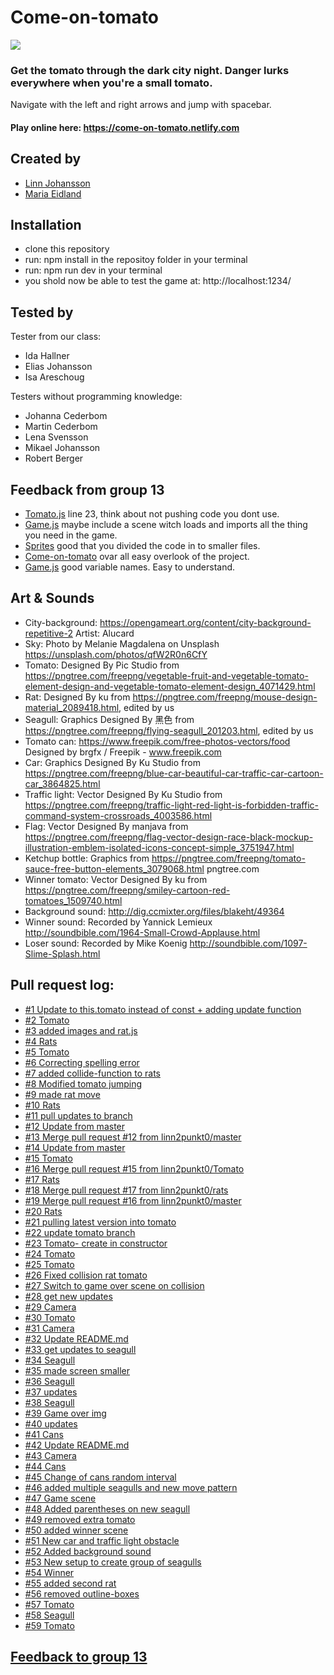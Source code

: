 # Come-on-tomato

<img src="https://media.giphy.com/media/101t9QwTM6y5oc/giphy.gif"/>

### Get the tomato through the dark city night. Danger lurks everywhere when you're a small tomato.

Navigate with the left and right arrows and jump with spacebar.

#### Play online here: https://come-on-tomato.netlify.com

## Created by

- [Linn Johansson](https://github.com/linn2punkt0?tab=repositories)
- [Maria Eidland](https://github.com/mariaeid)

## Installation

- clone this repository
- run: npm install in the repositoy folder in your terminal
- run: npm run dev in your terminal
- you shold now be able to test the game at: http://localhost:1234/

## Tested by

Tester from our class:

- Ida Hallner
- Elias Johansson
- Isa Areschoug

Testers without programming knowledge:

- Johanna Cederbom
- Martin Cederbom
- Lena Svensson
- Mikael Johansson
- Robert Berger

## Feedback from group 13

- [Tomato.js](https://github.com/linn2punkt0/Come-on-tomato/blob/master/sprites/Tomato.js) line 23, think about not pushing code you dont use.
- [Game.js](https://github.com/linn2punkt0/Come-on-tomato/blob/master/scenes/Game.js) maybe include a scene witch loads and imports all the thing you need in the game.
- [Sprites](https://github.com/linn2punkt0/Come-on-tomato/tree/master/sprites) good that you divided the code in to smaller files.
- [Come-on-tomato](https://github.com/linn2punkt0/Come-on-tomato) ovar all easy overlook of the project.
- [Game.js](https://github.com/linn2punkt0/Come-on-tomato/blob/master/scenes/Game.js) good variable names. Easy to understand.

## Art & Sounds

- City-background: https://opengameart.org/content/city-background-repetitive-2 Artist: Alucard
- Sky: Photo by Melanie Magdalena on Unsplash https://unsplash.com/photos/qfW2R0n6CfY
- Tomato: Designed By Pic Studio from https://pngtree.com/freepng/vegetable-fruit-and-vegetable-tomato-element-design-and-vegetable-tomato-element-design_4071429.html
- Rat: Designed By ku from https://pngtree.com/freepng/mouse-design-material_2089418.html, edited by us
- Seagull: Graphics Designed By 黑色 from https://pngtree.com/freepng/flying-seagull_201203.html, edited by us
- Tomato can: https://www.freepik.com/free-photos-vectors/food Designed by brgfx / Freepik - www.freepik.com
- Car: Graphics Designed By Ku Studio from https://pngtree.com/freepng/blue-car-beautiful-car-traffic-car-cartoon-car_3864825.html
- Traffic light: Vector Designed By Ku Studio from https://pngtree.com/freepng/traffic-light-red-light-is-forbidden-traffic-command-system-crossroads_4003586.html
- Flag: Vector Designed By manjava from https://pngtree.com/freepng/flag-vector-design-race-black-mockup-illustration-emblem-isolated-icons-concept-simple_3751947.html
- Ketchup bottle: Graphics from https://pngtree.com/freepng/tomato-sauce-free-button-elements_3079068.html pngtree.com
- Winner tomato: Vector Designed By ku from https://pngtree.com/freepng/smiley-cartoon-red-tomatoes_1509740.html
- Background sound: http://dig.ccmixter.org/files/blakeht/49364
- Winner sound: Recorded by Yannick Lemieux http://soundbible.com/1964-Small-Crowd-Applause.html
- Loser sound: Recorded by Mike Koenig http://soundbible.com/1097-Slime-Splash.html

## Pull request log:

- [#1 Update to this.tomato instead of const + adding update function](https://github.com/linn2punkt0/Come-on-tomato/pull/1)
- [#2 Tomato](https://github.com/linn2punkt0/Come-on-tomato/pull/2)
- [#3 added images and rat.js](https://github.com/linn2punkt0/Come-on-tomato/pull/3)
- [#4 Rats](https://github.com/linn2punkt0/Come-on-tomato/pull/4)
- [#5 Tomato](https://github.com/linn2punkt0/Come-on-tomato/pull/5)
- [#6 Correcting spelling error](https://github.com/linn2punkt0/Come-on-tomato/pull/6)
- [#7 added collide-function to rats](https://github.com/linn2punkt0/Come-on-tomato/pull/7)
- [#8 Modified tomato jumping](https://github.com/linn2punkt0/Come-on-tomato/pull/8)
- [#9 made rat move](https://github.com/linn2punkt0/Come-on-tomato/pull/9)
- [#10 Rats](https://github.com/linn2punkt0/Come-on-tomato/pull/10)
- [#11 pull updates to branch](https://github.com/linn2punkt0/Come-on-tomato/pull/11)
- [#12 Update from master](https://github.com/linn2punkt0/Come-on-tomato/pull/12)
- [#13 Merge pull request #12 from linn2punkt0/master](https://github.com/linn2punkt0/Come-on-tomato/pull/13)
- [#14 Update from master](https://github.com/linn2punkt0/Come-on-tomato/pull/14)
- [#15 Tomato](https://github.com/linn2punkt0/Come-on-tomato/pull/15)
- [#16 Merge pull request #15 from linn2punkt0/Tomato](https://github.com/linn2punkt0/Come-on-tomato/pull/16)
- [#17 Rats](https://github.com/linn2punkt0/Come-on-tomato/pull/17)
- [#18 Merge pull request #17 from linn2punkt0/rats](https://github.com/linn2punkt0/Come-on-tomato/pull/18)
- [#19 Merge pull request #16 from linn2punkt0/master](https://github.com/linn2punkt0/Come-on-tomato/pull/19)
- [#20 Rats](https://github.com/linn2punkt0/Come-on-tomato/pull/20)
- [#21 pulling latest version into tomato](https://github.com/linn2punkt0/Come-on-tomato/pull/21)
- [#22 update tomato branch](https://github.com/linn2punkt0/Come-on-tomato/pull/22)
- [#23 Tomato- create in constructor](https://github.com/linn2punkt0/Come-on-tomato/pull/23)
- [#24 Tomato](https://github.com/linn2punkt0/Come-on-tomato/pull/24)
- [#25 Tomato](https://github.com/linn2punkt0/Come-on-tomato/pull/25)
- [#26 Fixed collision rat tomato](https://github.com/linn2punkt0/Come-on-tomato/pull/26)
- [#27 Switch to game over scene on collision](https://github.com/linn2punkt0/Come-on-tomato/pull/27)
- [#28 get new updates](https://github.com/linn2punkt0/Come-on-tomato/pull/28)
- [#29 Camera](https://github.com/linn2punkt0/Come-on-tomato/pull/29)
- [#30 Tomato](https://github.com/linn2punkt0/Come-on-tomato/pull/30)
- [#31 Camera](https://github.com/linn2punkt0/Come-on-tomato/pull/31)
- [#32 Update README.md](https://github.com/linn2punkt0/Come-on-tomato/pull/32)
- [#33 get updates to seagull](https://github.com/linn2punkt0/Come-on-tomato/pull/33)
- [#34 Seagull](https://github.com/linn2punkt0/Come-on-tomato/pull/34)
- [#35 made screen smaller](https://github.com/linn2punkt0/Come-on-tomato/pull/35)
- [#36 Seagull](https://github.com/linn2punkt0/Come-on-tomato/pull/36)
- [#37 updates](https://github.com/linn2punkt0/Come-on-tomato/pull/37)
- [#38 Seagull](https://github.com/linn2punkt0/Come-on-tomato/pull/38)
- [#39 Game over img](https://github.com/linn2punkt0/Come-on-tomato/pull/39)
- [#40 updates](https://github.com/linn2punkt0/Come-on-tomato/pull/40)
- [#41 Cans](https://github.com/linn2punkt0/Come-on-tomato/pull/41)
- [#42 Update README.md](https://github.com/linn2punkt0/Come-on-tomato/pull/42)
- [#43 Camera](https://github.com/linn2punkt0/Come-on-tomato/pull/43)
- [#44 Cans](https://github.com/linn2punkt0/Come-on-tomato/pull/44)
- [#45 Change of cans random interval](https://github.com/linn2punkt0/Come-on-tomato/pull/45)
- [#46 added multiple seagulls and new move pattern](https://github.com/linn2punkt0/Come-on-tomato/pull/46)
- [#47 Game scene](https://github.com/linn2punkt0/Come-on-tomato/pull/47)
- [#48 Added parentheses on new seagull](https://github.com/linn2punkt0/Come-on-tomato/pull/48)
- [#49 removed extra tomato](https://github.com/linn2punkt0/Come-on-tomato/pull/49)
- [#50 added winner scene](https://github.com/linn2punkt0/Come-on-tomato/pull/50)
- [#51 New car and traffic light obstacle](https://github.com/linn2punkt0/Come-on-tomato/pull/51)
- [#52 Added background sound](https://github.com/linn2punkt0/Come-on-tomato/pull/52)
- [#53 New setup to create group of seagulls](https://github.com/linn2punkt0/Come-on-tomato/pull/53)
- [#54 Winner](https://github.com/linn2punkt0/Come-on-tomato/pull/54)
- [#55 added second rat](https://github.com/linn2punkt0/Come-on-tomato/pull/55)
- [#56 removed outline-boxes](https://github.com/linn2punkt0/Come-on-tomato/pull/56)
- [#57 Tomato](https://github.com/linn2punkt0/Come-on-tomato/pull/57)
- [#58 Seagull](https://github.com/linn2punkt0/Come-on-tomato/pull/58)
- [#59 Tomato](https://github.com/linn2punkt0/Come-on-tomato/pull/59)

## [Feedback to group 13](https://github.com/brooman/gameover/pull/18)
